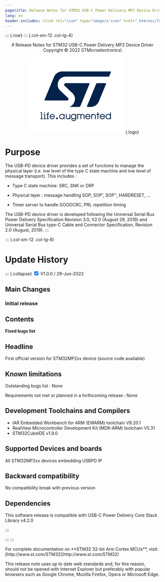 ```yaml
---
pagetitle: Release Notes for STM32 USB-C Power Delivery MP2 Device Driver
lang: en
header-includes: <link rel="icon" type="image/x-icon" href="_htmresc/favicon.png" />
---
```


::: {.row}
::: {.col-sm-12 .col-lg-4}

<center>
# Release Notes for STM32 USB-C Power Delivery MP2 Device Driver
Copyright &copy; 2022 STMicroelectronics\

[![ST logo](_htmresc/st_logo_2020.png)](https://www.st.com){.logo}
</center>

# Purpose

The USB-PD device driver provides a set of functions to manage the physical layer (i.e. low level of the type C state machine and low level of message transport). This includes :

- Type C state machine: SRC, SNK or DRP

- Physical layer : message handling SOP, SOP', SOP'', HARDRESET, ...

- Timer server to handle GOODCRC, PRL repetition timing

The USB-PD device driver is developed following the Universal Serial Bus Power Delivery Specification Revision 3.0, V2.0 (August 29, 2019) and Universal Serial Bus type-C Cable 
and Connector Specification, Revision 2.0 (August, 2019).
:::

::: {.col-sm-12 .col-lg-8}
# Update History

::: {.collapse}
<input type="checkbox" id="collapse-section1" checked aria-hidden="true">
<label for="collapse-section1" aria-hidden="true">V1.0.0 / 29-Jun-2022</label>
<div>

## Main Changes

### Initial release

## Contents
**Fixed bugs list**

  Headline
  --------
  First official version for STM32MP2xx device (source code available)

## Known limitations

  Outstanding bugs list : None

  Requirements not met or planned in a forthcoming release : None

## Development Toolchains and Compilers

- IAR Embedded Workbench for ARM (EWARM) toolchain V9.20.1
- RealView Microcontroller Development Kit (MDK-ARM) toolchain V5.31
- STM32CubeIDE v1.9.0

## Supported Devices and boards

  All STM32MP2xx devices embedding USBPD IP

## Backward compatibility

  No compatibility break with previous version

## Dependencies

 This software release is compatible with USB-C Power Delivery Core Stack Library v4.2.0

</div>
:::

:::
:::

<footer class="sticky">
For complete documentation on **STM32 32-bit Arm Cortex MCUs**,
visit: [http://www.st.com/STM32](http://www.st.com/STM32)

This release note uses up to date web standards and, for this reason, should not
be opened with Internet Explorer but preferably with popular browsers such as
Google Chrome, Mozilla Firefox, Opera or Microsoft Edge.
</footer>
